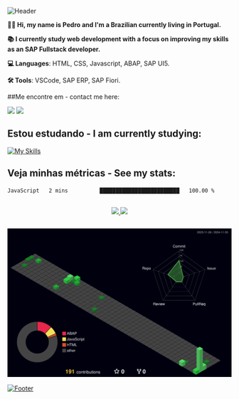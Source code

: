 ![Header](https://capsule-render.vercel.app/api?type=waving&height=182&color=gradient&text=Hello,I'm%20Pedro!&reversal=false&fontAlign=67&fontAlignY=36&section=header&animation=fadeIn&fontColor=FFFFFF)

<p align="left"> 
   <strong>🙋🏻 Hi, my name is Pedro and I'm a Brazilian currently living in Portugal.</strong><br>
   <p> 
   <strong>📚 I currently study web development with a focus on improving my skills as an SAP Fullstack developer.</strong>
   <p>
</p>
<p align="left">
  <strong>💻 Languages</strong>: HTML, CSS, Javascript, ABAP, SAP UI5.
</p>
<p align="left">
  <strong>🛠️ Tools</strong>: VSCode, SAP ERP, SAP Fiori.
</p>

##Me encontre em - contact me here: 
<div>
<a href = "mailto:rpedro.honorato@gmail.com"><img loading="lazy" src="https://img.shields.io/badge/Gmail-D14836?style=for-the-badge&logo=gmail&logoColor=white" target="_blank"></a>
<a href="https://www.linkedin.com/in/pedro-honorato" target="_blank"><img loading="lazy" src="https://img.shields.io/badge/-LinkedIn-%230077B5?style=for-the-badge&logo=linkedin&logoColor=white" target="_blank"></a>   
</div>

## Estou estudando - I am currently studying:
[![My Skills](https://skillicons.dev/icons?i=js,nodejs,html,css,figma)](https://skillicons.dev)

## Veja minhas métricas - See my stats:

<!--START_SECTION:waka-->

```txt
JavaScript   2 mins          █████████████████████████   100.00 %
```

<!--END_SECTION:waka-->

##
<div align="center" >
<a href="https://github.com/rp-honorato">
<img loading="lazy" height="180em" src="https://github-readme-stats.vercel.app/api/top-langs/?username=rp-honorato&layout=compact&langs_count=7&theme=nightowl"/>
<img loading="lazy" height="180em" src="https://github-readme-stats.vercel.app/api?username=rp-honorato&show_icons=true&theme=nightowl&include_all_commits=true&count_private=true"/>
</div>
   
##
<div align="center">
<img src="./profile-3d-contrib/profile-night-green.svg" width=800px" alt="Veja minhas métricas - See my stats">
</div>

![Footer](https://capsule-render.vercel.app/api?type=waving&height=124&color=gradient&reversal=false&fontAlign=79&fontAlignY=33&section=footer)
